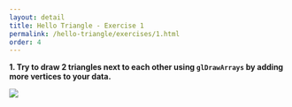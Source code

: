 ```yaml
---
layout: detail
title: Hello Triangle - Exercise 1
permalink: /hello-triangle/exercises/1.html
order: 4
---
```


**1. Try to draw 2 triangles next to each other using `glDrawArrays` by adding more vertices to your data.**

<img src="{{ site.baseurl }}/assets/hello-triangle/exercises/1/1.png">